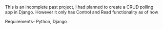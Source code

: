 This is an incomplete past project, I had planned to create a CRUD polling app in Django. However it only has Control and Read functionality as of now

Requirements- Python, Django
